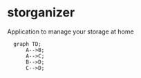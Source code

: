 # storganizer
Application to manage your storage at home

```mermaid
  graph TD;
      A-->B;
      A-->C;
      B-->D;
      C-->D;
```